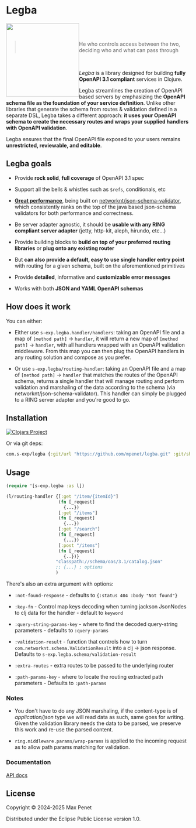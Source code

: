 # Legba 
<img src="https://github.com/user-attachments/assets/56ce1920-445a-4376-932d-f2115f6e4f5c" width="200" height="200" style="float:left;"/>
<br/>
<br/>

> He who controls access between the two, deciding who and what can pass through

<br/>

*Legba* is a library designed for building **fully OpenAPI 3.1 compliant**
services in Clojure.

Legba streamlines the creation of OpenAPI based servers by emphasizing the
**OpenAPI schema file as the foundation of your service definition**. Unlike
other libraries that generate the schema from routes & validation defined in a
separate DSL, Legba takes a different approach: **it uses your OpenAPI schema to
create the necessary routes and wraps your supplied handlers with OpenAPI
validation**.

Legba ensures that the final OpenAPI file exposed to your users remains
**unrestricted, reviewable, and editable**.

## Legba goals

* Provide **rock solid**, **full coverage** of OpenAPI 3.1 spec

* Support all the bells & whistles such as `$refs`, conditionals, etc

* **[Great
  performance](https://www.creekservice.org/json-schema-validation-comparison/performance)**,
  being built on
  [networknt/json-schema-validator](https://github.com/networknt/json-schema-validator),
  which consistently ranks on the top of the java based json-schema validators
  for both performance and correctness.

* Be server adapter agnostic, it should be **usable with any RING compliant
  server adapter** (jetty, http-kit, aleph, hirundo, etc...)
  
* Provide building blocks to **build on top of your preferred routing libraries**
  or **plug onto any existing router**
  
* But **can also provide a default, easy to use single handler entry point**
  with routing for a given schema, built on the aforementioned primitives

* Provide **detailed**, informative and **customizable error messages**

* Works with both **JSON and YAML OpenAPI schemas**


## How does it work

You can either:

* Either use `s-exp.legba.handler/handlers`: taking an OpenAPI file and a map of
  `[method path]` -> `handler`, it will return a new map of `[method path]` ->
  `handler`, with all handlers wrapped with an OpenAPI validation
  middleware. From this map you can then plug the OpenAPI handlers in any
  routing solution and compose as you prefer.

* Or use `s-exp.legba/routing-handler`: taking an OpenAPI file and a map of
  `[method path]` -> `handler` that matches the routes of the OpenAPI schema,
  returns a single handler that will manage routing and perform validation and
  marshaling of the data according to the schema (via
  networknt/json-schema-validator). This handler can simply be plugged to a RING
  server adapter and you're good to go.
  
## Installation

[![Clojars Project](https://img.shields.io/clojars/v/com.s-exp/legba.svg)](https://clojars.org/com.s-exp/legba)

Or via git deps:

```clj 
com.s-exp/legba {:git/url "https://github.com/mpenet/legba.git" :git/sha "..."}
```

## Usage 

``` clj
(require '[s-exp.legba :as l])

(l/routing-handler {[:get "/item/{itemId}"]
                    (fn [_request]
                      {...})
                    [:get "/items"]
                    (fn [_request]
                      {...})
                    [:get "/search"]
                    (fn [_request]
                      {...})
                    [:post "/items"]
                    (fn [_request]
                      {..})}
                   "classpath://schema/oas/3.1/catalog.json"
                   ;; {...} ; options
                   )
```

There's also an extra argument with options:

* `:not-found-response` - defaults to `{:status 404 :body "Not found"}`

* `:key-fn` - Control map keys decoding when turning jackson JsonNodes to clj
  data for the handler - default to `keyword`
  
* `:query-string-params-key` - where to find the decoded query-string
  parameters - defaults to `:query-params`
  
* `:validation-result` - function that controls how to turn
  `com.networknt.schema.ValidationResult` into a clj -> json response. Defaults
  to `s-exp.legba.schema/validation-result`
  
* `:extra-routes` - extra routes to be passed to the underlying router


* `:path-params-key` - where to locate the routing extracted path parameters -
  Defaults to `:path-params`
  
### Notes

* You don't have to do any JSON marshaling, if the content-type is of
*application/json* type we will read data as such, same goes for writing. Given
the validation library needs the data to be parsed, we preserve this work and
re-use the parsed content.

* `ring.middleware.params/wrap-params` is applied to the incoming request as to
allow path params matching for validation.

### Documentation

[API docs](API.md)

## License

Copyright © 2024-2025 Max Penet

Distributed under the Eclipse Public License version 1.0.
